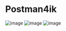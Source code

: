 # Postman4ik
![image](https://user-images.githubusercontent.com/115522802/225982897-e5e47ad5-e92a-49ef-b242-2e80bca4d7dc.png)
![image](https://user-images.githubusercontent.com/115522802/225983023-b29d2a72-4274-42c8-a8ec-227057860f08.png)
![image](https://user-images.githubusercontent.com/115522802/225983040-8ebd8b0e-2dc7-4365-8e57-5665998a6699.png)

